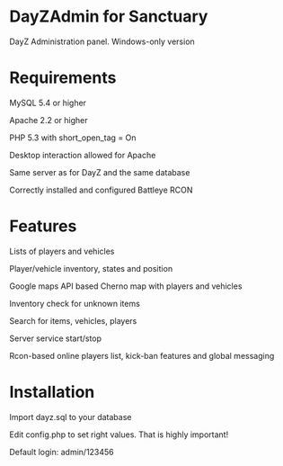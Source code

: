 DayZAdmin for Sanctuary
=========

DayZ Administration panel. Windows-only version

Requirements
=========

MySQL 5.4 or higher

Apache 2.2 or higher

PHP 5.3 with short_open_tag = On

Desktop interaction allowed for Apache

Same server as for DayZ and the same database

Correctly installed and configured Battleye RCON


Features
=========

Lists of players and vehicles

Player/vehicle inventory, states and position

Google maps API based Cherno map with players and vehicles

Inventory check for unknown items

Search for items, vehicles, players

Server service start/stop

Rcon-based online players list, kick-ban features and global messaging


Installation
=========

Import dayz.sql to your database

Edit config.php to set right values. That is highly important!

Default login: admin/123456